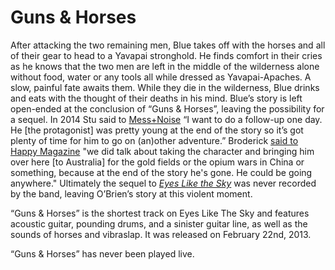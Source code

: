 # Guns & Horses

After attacking the two remaining men, Blue takes off with the horses and all of their gear to head to a Yavapai stronghold. He finds comfort in their cries as he knows that the two men are left in the middle of the wilderness alone without food, water or any tools all while dressed as Yavapai-Apaches. A slow, painful fate awaits them. While they die in the wilderness, Blue drinks and eats with the thought of their deaths in his mind.  Blue’s story is left open-ended at the conclusion of “Guns & Horses”, leaving the possibility for a sequel. In 2014 Stu said to [Mess+Noise](https://web.archive.org/web/20141112132955/http://messandnoise.com/articles/4574833) “I want to do a follow-up one day. He [the protagonist] was pretty young at the end of the story so it’s got plenty of time for him to go on (an)other adventure.” Broderick [said to Happy Magazine](https://happymag.tv/eyes-like-the-sky/)  "we did talk about taking the character and bringing him over here [to Australia] for the gold fields or the opium wars in China or something, because at the end of the story he's gone. He could be going anywhere." Ultimately the sequel to *[Eyes Like the Sky](https://kglw.net/discography/eyes-like-the-sky)* was never recorded by the band, leaving O’Brien’s story at this violent moment.

“Guns & Horses” is the shortest track on Eyes Like The Sky and features acoustic guitar, pounding drums, and a sinister guitar line, as well as the sounds of horses and vibraslap. It was released on February 22nd, 2013.

“Guns & Horses” has never been played live.
